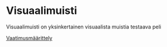 # Visuaalimuisti

Visuaalimuisti on yksinkertainen visuaalista muistia testaava peli

[Vaatimusmäärittely](https://github.com/realtalin/ot-harjoitustyo/blob/master/dokumentaatio/vaatimusmaarittely.md)
